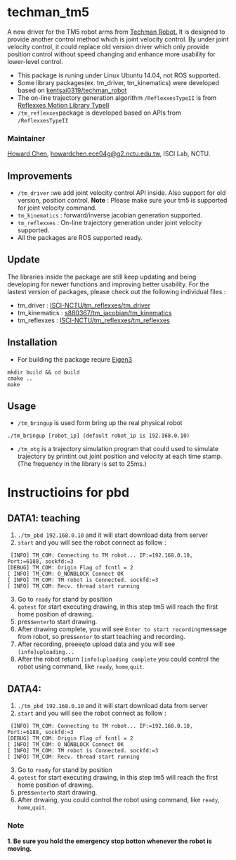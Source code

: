 # techman_tm5
A new driver for the TM5 robot arms from [Techman Robot.](http://tm-robot.com/) It is designed to provide another control method which is joint velocity control. By under joint velocity control, it could replace old version driver which only provide position control without speed changing and enhance more usability for lower-level control.
- This package is runing under Linux Ubuntu 14.04, not ROS supported.
- Some library packages(ex. tm_driver, tm_kinematics) were developed based on [kentsai0319/techman_robot](https://github.com/kentsai0319/techman_robot)
- The on-line trajectory generation algorithm ```/ReflexxesTypeII``` is from [Reflexxes Motion Library TypeII](http://www.reflexxes.ws/)
- ```/tm_reflexxes```package is developed based on APIs from ```/ReflexxesTypeII```

### Maintainer
[Howard Chen](https://github.com/s880367), <howardchen.ece04g@g2.nctu.edu.tw>, ISCI Lab, NCTU.


## Improvements
- ```/tm_driver``` :we add joint velocity control API inside. Also support for old version, position control.
**Note** : Please make sure your tm5 is supported for joint velocity command.
- ```tm_kinematics``` : forward/inverse jacobian generation supported.
- ```tm_reflexxes``` : On-line trajectory generation under joint velocity supported.
- All the packages are ROS supported ready.

## Update
The libraries inside the package are still keep updating and being developing for newer functions and improving better usability. For the lastest version of packages, please check out the following individual files : 
- tm_driver : [ISCI-NCTU/tm_reflexxes/tm_driver](https://github.com/ISCI-NCTU/tm_reflexxes)
- tm_kinematics : [s880367/tm_jacobian/tm_kinematics](https://github.com/s880367/tm_jacobian)
- tm_reflexxes : [ISCI-NCTU/tm_reflexxes/tm_reflexxes](https://github.com/ISCI-NCTU/tm_reflexxes)

## Installation
- For building the package requre [Eigen3](http://eigen.tuxfamily.org/index.php?title=Main_Page)
```
mkdir build && cd build
cmake ..
make
```
## Usage
- ```/tm_bringup``` is used form bring up the real physical robot
```
./tm_bringup [robot_ip] (default robot_ip is 192.168.0.10)
```
- ```/tm_otg``` is a trajectory simulation program that could used to simulate trajectory by printint out joint position and velocity at each time stamp. (The frequency in the library is set to 25ms.)

# Instructioins for pbd

## DATA1: teaching
1. ```./tm_pbd 192.168.0.10``` and it will start download data from server
2. ```start``` and you will see the robot connect as follow : 
```
 [INFO] TM_COM: Connecting to TM robot... IP:=192.168.0.10, Port:=6188, sockfd:=3
[DEBUG] TM_COM: Origin Flag of fcntl = 2
[ INFO] TM_COM: O_NONBLOCK Connect OK
[ INFO] TM_COM: TM robot is Connected. sockfd:=3
[ INFO] TM_COM: Recv. thread start running
```
3. Go to ```ready``` for stand by position
4. ```gotest``` for start  executing drawing, in this step tm5 will reach the first home position of drawing.
5. press```enter```to start drawing.
6. After drawing complete, you will see ```Enter to start recording```message from robot, so press```enter``` to start teaching and recording.
7. After recording, preee```q```to upload data and you will see ```[info]uploading...```
8. After the robot return ```[info]uploading complete``` you could control the robot using command, like ```ready```, ```home```,```quit```.

## DATA4:
1. ```./tm_pbd 192.168.0.10``` and it will start download data from server
2. ```start``` and you will see the robot connect as follow : 
```
 [INFO] TM_COM: Connecting to TM robot... IP:=192.168.0.10, Port:=6188, sockfd:=3
[DEBUG] TM_COM: Origin Flag of fcntl = 2
[ INFO] TM_COM: O_NONBLOCK Connect OK
[ INFO] TM_COM: TM robot is Connected. sockfd:=3
[ INFO] TM_COM: Recv. thread start running
```
3. Go to ```ready``` for stand by position
4. ```gotest``` for start  executing drawing, in this step tm5 will reach the first home position of drawing.
5. press```enter```to start drawing.
6. After drwaing, you could control the robot using command, like ```ready```, ```home```,```quit```.

### Note
**1. Be sure you hold the emergency stop botton whenever the robot is moving.**